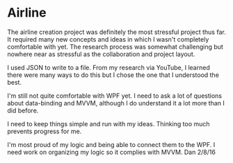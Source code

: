 # Airline

The airline creation project was definitely the most stressful project thus far. It required many new concepts and ideas in which I wasn't completely comfortable with yet. The research process was somewhat challenging but nowhere near as stressful as the collaboration and project layout. 

I used JSON to write to a file. From my research via YouTube, I learned there were many ways to do this but I chose the one that I understood the best.

I'm still not quite comfortable with WPF yet. I need to ask a lot of questions about data-binding and MVVM, although I do understand it a lot more than I did before. 

I need to keep things simple and run with my ideas. Thinking too much prevents progress for me.

I'm most proud of my logic and being able to connect them to the WPF. I need work on organizing my logic so it complies with MVVM.
Dan 2/8/16
